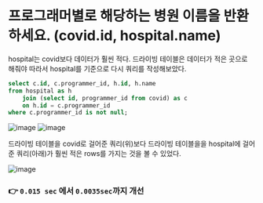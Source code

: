 # 프로그래머별로 해당하는 병원 이름을 반환하세요. (covid.id, hospital.name)

hospital는 covid보다 데이터가 훨씬 적다. 드라이빙 테이블은 데이터가 적은 곳으로 해줘야  따라서 hospital를 기준으로 다시 쿼리를 작성해보았다.

```SQL
select c.id, c.programmer_id, h.id, h.name 
from hospital as h
	join (select id, programmer_id from covid) as c
	on h.id = c.programmer_id
where c.programmer_id is not null;
```

![image](https://user-images.githubusercontent.com/34594339/138636469-08e1ba94-d83b-4488-8ffe-0ec1bb1d2559.png)
![image](https://user-images.githubusercontent.com/34594339/138636308-63fd9b11-96f7-42d3-aa0c-20c5a4f65727.png)

드라이빙 테이블을 covid로 걸어준 쿼리(위)보다 드라이빙 테이블을을 hospital에 걸어준 쿼리(아래)가 훨씬 적은 rows를 가지는 것을 볼 수 있었다.


![image](https://user-images.githubusercontent.com/34594339/138636621-d3f14120-3ef3-4f17-b240-4716cde3b7ca.png)


###  👉 `0.015 sec` 에서 `0.0035sec`까지 개선


<br>
<br>
<br>

